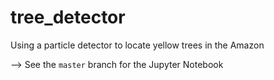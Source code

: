 # tree_detector
Using a particle detector to locate yellow trees in the Amazon

--> See the `master` branch for the Jupyter Notebook
